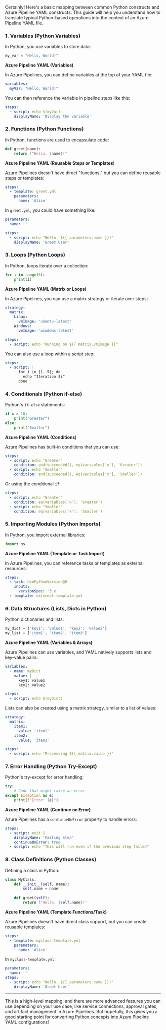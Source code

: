 Certainly! Here's a basic mapping between common Python constructs and Azure Pipeline YAML constructs. This guide will help you understand how to translate typical Python-based operations into the context of an Azure Pipeline YAML file.

### 1. **Variables (Python Variables)**
   In Python, you use variables to store data:

   ```python
   my_var = "Hello, World!"
   ```

   **Azure Pipeline YAML (Variables)**

   In Azure Pipelines, you can define variables at the top of your YAML file:

   ```yaml
   variables:
     myVar: "Hello, World!"
   ```

   You can then reference the variable in pipeline steps like this:

   ```yaml
   steps:
     - script: echo $(myVar)
       displayName: 'Display the variable'
   ```

### 2. **Functions (Python Functions)**
   In Python, functions are used to encapsulate code:

   ```python
   def greet(name):
       return f"Hello, {name}!"
   ```

   **Azure Pipeline YAML (Reusable Steps or Templates)**
   
   Azure Pipelines doesn't have direct "functions," but you can define reusable steps or templates:

   ```yaml
   steps:
     - template: greet.yml
       parameters:
         name: 'Alice'
   ```

   In `greet.yml`, you could have something like:

   ```yaml
   parameters:
     name: ''
   
   steps:
     - script: echo "Hello, ${{ parameters.name }}!"
       displayName: 'Greet User'
   ```

### 3. **Loops (Python Loops)**
   In Python, loops iterate over a collection:

   ```python
   for i in range(5):
       print(i)
   ```

   **Azure Pipeline YAML (Matrix or Loops)**

   In Azure Pipelines, you can use a matrix strategy or iterate over steps:

   ```yaml
   strategy:
     matrix:
       Linux:
         vmImage: 'ubuntu-latest'
       Windows:
         vmImage: 'windows-latest'
   
   steps:
     - script: echo "Running on ${{ matrix.vmImage }}"
   ```

   You can also use a loop within a script step:

   ```yaml
   steps:
     - script: |
         for i in {1..5}; do
           echo "Iteration $i"
         done
   ```

### 4. **Conditionals (Python if-else)**
   Python's `if-else` statements:

   ```python
   if x > 10:
       print("Greater")
   else:
       print("Smaller")
   ```

   **Azure Pipeline YAML (Conditions)**

   Azure Pipelines has built-in conditions that you can use:

   ```yaml
   steps:
     - script: echo "Greater"
       condition: and(succeeded(), eq(variables['x'], 'Greater'))
     - script: echo "Smaller"
       condition: and(succeeded(), eq(variables['x'], 'Smaller'))
   ```

   Or using the conditional `if`:

   ```yaml
   steps:
     - script: echo "Greater"
       condition: eq(variables['x'], 'Greater')
     - script: echo "Smaller"
       condition: eq(variables['x'], 'Smaller')
   ```

### 5. **Importing Modules (Python Imports)**
   In Python, you import external libraries:

   ```python
   import os
   ```

   **Azure Pipeline YAML (Template or Task Import)**
   
   In Azure Pipelines, you can reference tasks or templates as external resources:

   ```yaml
   steps:
     - task: UsePythonVersion@0
       inputs:
         versionSpec: '3.x'
     - template: external-template.yml
   ```

### 6. **Data Structures (Lists, Dicts in Python)**
   Python dictionaries and lists:

   ```python
   my_dict = {'key1': 'value1', 'key2': 'value2'}
   my_list = ['item1', 'item2', 'item3']
   ```

   **Azure Pipeline YAML (Variables & Arrays)**

   Azure Pipelines can use variables, and YAML natively supports lists and key-value pairs:

   ```yaml
   variables:
     - name: myDict
       value: |
         key1: value1
         key2: value2

   steps:
     - script: echo $(myDict)
   ```

   Lists can also be created using a matrix strategy, similar to a list of values:

   ```yaml
   strategy:
     matrix:
       item1:
         value: 'item1'
       item2:
         value: 'item2'
   
   steps:
     - script: echo "Processing ${{ matrix.value }}"
   ```

### 7. **Error Handling (Python Try-Except)**
   Python's try-except for error handling:

   ```python
   try:
       # Code that might raise an error
   except Exception as e:
       print(f"Error: {e}")
   ```

   **Azure Pipeline YAML (Continue on Error)**

   Azure Pipelines has a `continueOnError` property to handle errors:

   ```yaml
   steps:
     - script: exit 1
       displayName: 'Failing step'
       continueOnError: true
     - script: echo "This will run even if the previous step failed"
   ```

### 8. **Class Definitions (Python Classes)**
   Defining a class in Python:

   ```python
   class MyClass:
       def __init__(self, name):
           self.name = name
       
       def greet(self):
           return f"Hello, {self.name}!"
   ```

   **Azure Pipeline YAML (Template Functions/Task)**

   Azure Pipelines doesn't have direct class support, but you can create reusable templates:

   ```yaml
   steps:
     - template: myclass-template.yml
       parameters:
         name: 'Alice'
   ```

   In `myclass-template.yml`:

   ```yaml
   parameters:
     name: ''
   steps:
     - script: echo "Hello, ${{ parameters.name }}!"
       displayName: 'Greet User'
   ```

---

This is a high-level mapping, and there are more advanced features you can use depending on your use case, like service connections, approval gates, and artifact management in Azure Pipelines. But hopefully, this gives you a good starting point for converting Python concepts into Azure Pipeline YAML configurations!
